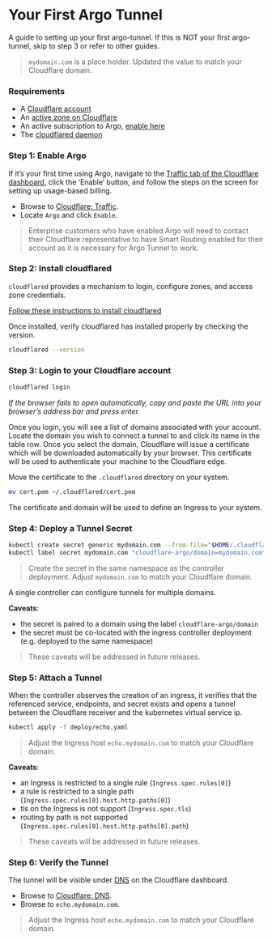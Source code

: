 # Your First Argo Tunnel
A guide to setting up your first argo-tunnel. If this is NOT your first argo-tunnel,
skip to step 3 or refer to other guides.

> `mydomain.com` is a place holder. Updated the value to match your Cloudflare domain.

### Requirements
- A [Cloudflare account][cloudflare-login]
- An [active zone on Cloudflare][cloudflare-quick-start-step-2]
- An active subscription to Argo, [enable here][cloudflare-dashboard-traffic]
- The [cloudflared daemon][argo-tunnel-daemon]

### Step 1: Enable Argo
If it’s your first time using Argo, navigate to the 
[Traffic tab of the Cloudflare dashboard][cloudflare-dashboard-traffic],
click the ‘Enable’ button, and follow the steps on the screen for setting up
usage-based billing.
- Browse to [Cloudflare: Traffic][cloudflare-dashboard-traffic].
- Locate `Argo` and click `Enable`.

> Enterprise customers who have enabled Argo will need to contact their Cloudflare
> representative to have Smart Routing enabled for their account as it is necessary
> for Argo Tunnel to work.

### Step 2: Install cloudflared
```cloudflared``` provides a mechanism to login, configure zones, and access
zone credentials.

[Follow these instructions to install cloudflared][argo-tunnel-daemon]

Once installed, verify cloudflared has installed properly by checking the version.
```bash
cloudflared --version
```

### Step 3: Login to your Cloudflare account
```bash
cloudflared login
```
_If the browser fails to open automatically, copy and paste the URL into your 
browser’s address bar and press enter._

Once you login, you will see a list of domains associated with your account.
Locate the domain you wish to connect a tunnel to and click its name in the 
table row. Once you select the domain, Cloudflare will issue a certificate 
which will be downloaded automatically by your browser. This certificate will
be used to authenticate your machine to the Cloudflare edge.

Move the certificate to the ```.cloudflared``` directory on your system.
```bash
mv cert.pem ~/.cloudflared/cert.pem
```

The certificate and domain will be used to define an Ingress to your system.

### Step 4: Deploy a Tunnel Secret
```bash
kubectl create secret generic mydomain.com --from-file="$HOME/.cloudflared/cert.pem"
kubectl label secret mydomain.com "cloudflare-argo/domain=mydomain.com"
```
> Create the secret in the same namespace as the controller deployment.
> Adjust `mydomain.com` to match your Cloudflare domain.

A single controller can configure tunnels for multiple domains.

**Caveats**:
- the secret is paired to a domain using the label `cloudflare-argo/domain`
- the secret must be co-located with the ingress controller deployment (e.g. deployed to the same namespace)

> These caveats will be addressed in future releases.

### Step 5: Attach a Tunnel
When the controller observes the creation of an ingress, it verifies that
the referenced service, endpoints, and secret exists and opens a tunnel
between the Cloudflare receiver and the kubernetes virtual service ip.

```bash
kubectl apply -f deploy/echo.yaml
```
> Adjust the Ingress host `echo.mydomain.com` to match your Cloudflare domain.

**Caveats**:
- an Ingress is restricted to a single rule (`Ingress.spec.rules[0]`)
- a rule is restricted to a single path (`Ingress.spec.rules[0].host.http.paths[0]`)
- tls on the Ingress is not support (`Ingress.spec.tls`)
- routing by path is not supported (`Ingress.spec.rules[0].host.http.paths[0].path`)

> These caveats will be addressed in future releases.

### Step 6: Verify the Tunnel
The tunnel will be visible under [DNS][cloudflare-dashboard-dns] on the Cloudflare dashboard.
- Browse to [Cloudflare: DNS][cloudflare-dashboard-dns].
- Browse to `echo.mydomain.com`.

> Adjust the Ingress host `echo.mydomain.com` to match your Cloudflare domain.


[argo-tunnel-daemon]: https://developers.cloudflare.com/argo-tunnel/downloads/
[cloudflare-dashboard-dns]: https://www.cloudflare.com/a/dns/
[cloudflare-dashboard-traffic]: https://www.cloudflare.com/a/traffic/
[cloudflare-login]: http://cloudflare.com/a/login
[cloudflare-quick-start-step-2]: https://support.cloudflare.com/hc/en-us/articles/201720164-Step-2-Create-a-Cloudflare-account-and-add-a-websit